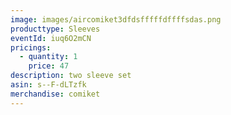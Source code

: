 ```yaml
---
image: images/aircomiket3dfdsfffffdffffsdas.png
producttype: Sleeves
eventId: iuq6O2mCN
pricings:
  - quantity: 1
    price: 47
description: two sleeve set
asin: s--F-dLTzfk
merchandise: comiket
---
```

